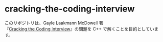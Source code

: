 # cracking-the-coding-interview


このリポジトリは、Gayle Laakmann McDowell 著  
『[Cracking the Coding Interview]((https://amzn.asia/d/eS1ENkg))』の問題を C++ で解くことを目的としています。


